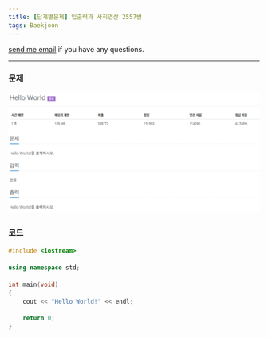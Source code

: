 ```yaml
---
title: [단계별문제] 입출력과 사칙연산 2557번
tags: Baekjoon
---
```


[send me email](mailto:jewel7492@gmail.com) if you have any questions.

<!--more-->

---

### 문제   
![그림1](/assets/Baekjoon/2577/1.PNG)  

### 코드
```cpp
#include <iostream> 

using namespace std;
 
int main(void)
{
    cout << "Hello World!" << endl;
    
    return 0;
}
```